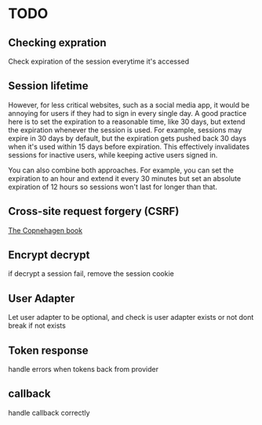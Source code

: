 # TODO

## Checking expration

Check expiration of the session everytime it's accessed

## Session lifetime

However, for less critical websites, such as a social media app, it would be annoying for users if they had to sign in every single day. A good practice here is to set the expiration to a reasonable time, like 30 days, but extend the expiration whenever the session is used. For example, sessions may expire in 30 days by default, but the expiration gets pushed back 30 days when it's used within 15 days before expiration. This effectively invalidates sessions for inactive users, while keeping active users signed in.

You can also combine both approaches. For example, you can set the expiration to an hour and extend it every 30 minutes but set an absolute expiration of 12 hours so sessions won't last for longer than that.

## Cross-site request forgery (CSRF)

[The Copnehagen book](https://thecopenhagenbook.com/csrf)

## Encrypt decrypt

if decrypt a session fail, remove the session cookie

## User Adapter

Let user adapter to be optional, and check is user adapter exists or not
dont break if not exists

## Token response

handle errors when tokens back from provider

## callback

handle callback correctly
